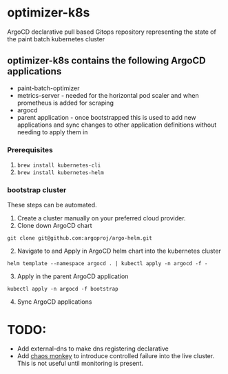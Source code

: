 # optimizer-k8s
ArgoCD declarative pull based Gitops repository representing the state of the paint batch kubernetes cluster 

## optimizer-k8s contains the following ArgoCD applications

 - paint-batch-optimizer
 - metrics-server - needed for the horizontal pod scaler and when prometheus is added for scraping
 - argocd
 - parent application - once bootstrapped this is used to add new applications and sync changes to other application definitions without needing to apply them in


### Prerequisites
1. `brew install kubernetes-cli`
2. `brew install kubernetes-helm`

### bootstrap cluster
These steps can be automated.

1. Create a cluster manually on your preferred cloud provider.
2. Clone down ArgoCD chart
  ```
  git clone git@github.com:argoproj/argo-helm.git
  ```

2. Navigate to and Apply in ArgoCD helm chart into the kubernetes cluster  
  ```
  helm template --namespace argocd . | kubectl apply -n argocd -f -
  ```
3. Apply in the parent ArgoCD application
```
kubectl apply -n argocd -f bootstrap
```

4. Sync ArgoCD applications

# TODO:
 * Add external-dns to make dns registering declarative
 * Add [chaos monkey](https://github.com/helm/charts/tree/master/stable/chaoskube) to introduce controlled failure into the live cluster. This is not useful until monitoring is present.